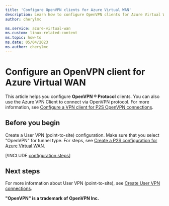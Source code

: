 ```yaml
---
title: 'Configure OpenVPN clients for Azure Virtual WAN'
description: Learn how to configure OpenVPN clients for Azure Virtual WAN. This article includes Windows, Mac, iOS, and Linux client configuration steps.
author: cherylmc

ms.service: azure-virtual-wan
ms.custom: linux-related-content
ms.topic: how-to
ms.date: 05/04/2023
ms.author: cherylmc
---
```

# Configure an OpenVPN client for Azure Virtual WAN

This article helps you configure **OpenVPN &reg; Protocol** clients. You can also use the Azure VPN Client to connect via OpenVPN protocol. For more information, see [Configure a VPN client for P2S OpenVPN connections](openvpn-azure-ad-client.md).

## Before you begin

Create a User VPN (point-to-site) configuration. Make sure that you select "OpenVPN" for tunnel type. For steps, see [Create a P2S configuration for Azure Virtual WAN](virtual-wan-point-to-site-portal.md#p2sconfig).

[!INCLUDE [configuration steps](../../includes/vpn-gateway-vwan-config-openvpn-clients.md)]

## Next steps

For more information about User VPN (point-to-site), see [Create User VPN connections](virtual-wan-point-to-site-portal.md).

**"OpenVPN" is a trademark of OpenVPN Inc.**

